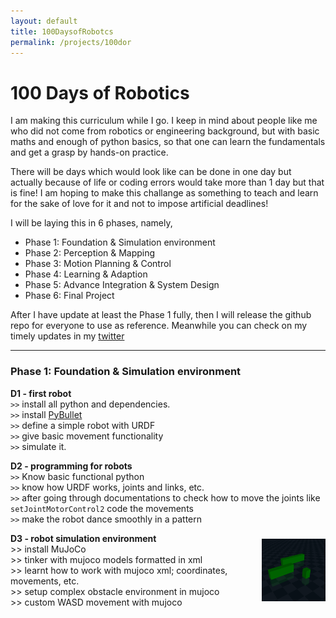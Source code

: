 ```yaml
---
layout: default
title: 100DaysofRobotcs
permalink: /projects/100dor
---
```


# 100 Days of Robotics

I am making this curriculum while I go. I keep in mind about people like me who did not come from robotics or engineering background, but with basic maths and enough of python basics, so that one can learn the fundamentals and get a grasp by hands-on practice.

There will be days which would look like can be done in one day but actually because of life or coding errors would take more than 1 day but that is fine! I am hoping to make this challange as something to teach and learn for the sake of love for it and not to impose artificial deadlines!

I will be laying this in 6 phases, namely,
- Phase 1: Foundation & Simulation environment
- Phase 2: Perception & Mapping
- Phase 3: Motion Planning & Control
- Phase 4: Learning & Adaption
- Phase 5: Advance Integration & System Design
- Phase 6: Final Project

After I have update at least the Phase 1 fully, then I will release the github repo for everyone to use as reference. Meanwhile you can check on my timely updates in my [twitter](https://twitter.com/tumaro1001)

---

### Phase 1: Foundation & Simulation environment

**D1 - first robot**  
`>>` install all python and dependencies.  
`>>` install [PyBullet](https://pybullet.org/wordpress/index.php/forum-2/)  
`>>` define a simple robot with URDF  
`>>` give basic movement functionality  
`>>` simulate it.  

**D2 - programming for robots**  
`>>` Know basic functional python  
`>>` know how URDF works, joints and links, etc.  
`>>` after going through documentations to check how to move the joints like `setJointMotorControl2` code the movements  
`>>` make the robot dance smoothly in a pattern  

<div style="display: flex; align-items: center;">
  <div>
    <strong>D3 - robot simulation environment</strong> <br>
    >> install MuJoCo <br>
    >> tinker with mujoco models formatted in xml <br>
    >> learnt how to work with mujoco xml; coordinates, movements, etc.  <br>
    >> setup complex obstacle environment in mujoco  <br>
    >> custom WASD movement with mujoco
  </div>
  <img src="images/d3_obstacles1.png" style="height: 100px; margin-left: 10px;">
</div>
